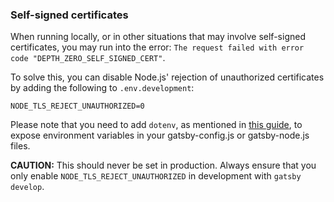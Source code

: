 ### Self-signed certificates

When running locally, or in other situations that may involve self-signed certificates, you may run into the error: `The request failed with error code "DEPTH_ZERO_SELF_SIGNED_CERT"`.

To solve this, you can disable Node.js' rejection of unauthorized certificates by adding the following to `.env.development`:

```shell
NODE_TLS_REJECT_UNAUTHORIZED=0
```

Please note that you need to add `dotenv`, as mentioned in [this guide](https://www.gatsbyjs.com/docs/how-to/local-development/environment-variables/), to expose environment variables in your gatsby-config.js or gatsby-node.js files.

**CAUTION:** This should never be set in production. Always ensure that you only enable `NODE_TLS_REJECT_UNAUTHORIZED` in development with `gatsby develop`.
